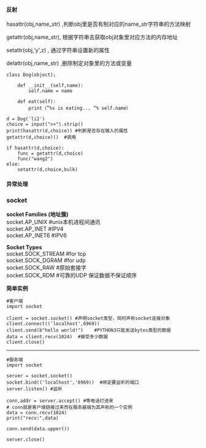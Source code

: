 #### 反射
hasattr(obj,name_str) ,判断obj里是否有制对应的name_str字符串的方法映射

getattr(obj,name_str), 根据字符串去获取obj对象里对应方法的内存地址

setattr(obj,‘y',z) , 通过字符串设置新的属性

delattr(obj,name_str) ,删除制定对象里的方法或变量

    

    class Dog(object);
        
        def __init__(self,name):
            self.name = name 
    
        def eat(self):
            print（”%s is eating... “% self.name）

    d = Dog('li2')
    choice = input(">>").strip()
    print(hasattr(d,choice)) #判断是否存在输入的属性
    getattr(d,choice)()  #调用
    
    if hasattr(d,choice):
        func = getattr(d,choice)
        func("wang2")
    else:
        setattr(d,choice,bulk)
        


#### 异常处理


### socket

**socket Families (地址簇)**  
socket.AP_UNIX      #unix本机进程间通讯   
socket.AP_INET      #IPV4   
socket.AP_INET6     #IPV6   

**Socket Types**  
socket.SOCK_STREAM      #for tcp  
socket.SOCK_DGRAM       #for udp  
socket.SOCK_RAW         #原始套接字  
socket.SOCK_RDM         #可靠的UDP 保证数据不保证顺序

**简单实例**  

    #客户端  
    import socket 
    
    client = socket.socket() #声明socket类型，同时声称socket连接对象
    client.connect(('localhost',6969))
    client.send(b"hello world!")    #PYTHON3只能发送bytes类型的数据
    data = client.recv(1024)  #接受多少数据
    client.close()
---
    #服务端
    import socket
    
    server = socket.socket()
    socket.bind(('localhost','6969))  #绑定要监听的端口
    server.listen() #监听
    
    conn,addr = server.accept() #等电话打进来
    # conn就是客户端链接过来而在服务器端为其声称的一个实例
    data = conn.recv(1024)
    print("recv:",data)
    
    conn.send(data.upper())
    
    server.close()